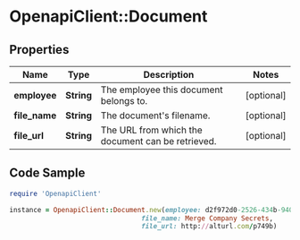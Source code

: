 # OpenapiClient::Document

## Properties

Name | Type | Description | Notes
------------ | ------------- | ------------- | -------------
**employee** | **String** | The employee this document belongs to. | [optional] 
**file_name** | **String** | The document&#39;s filename. | [optional] 
**file_url** | **String** | The URL from which the document can be retrieved. | [optional] 

## Code Sample

```ruby
require 'OpenapiClient'

instance = OpenapiClient::Document.new(employee: d2f972d0-2526-434b-9409-4c3b468e08f0,
                                 file_name: Merge Company Secrets,
                                 file_url: http://alturl.com/p749b)
```


